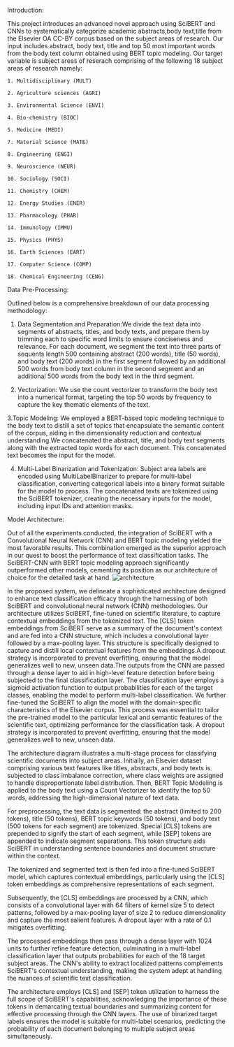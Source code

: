 
Introduction:

This project  introduces an advanced novel approach using SciBERT and CNNs to systematically categorize academic abstracts,body text,title from the Elsevier OA CC-BY corpus based on the subject areas of research. Our input includes abstract, body text, title and top 50 most important words from the body text column obtained using BERT topic modeling. Our target variable is subject areas of reserach comprising of the following 18 subject areas of research namely:

    1. Multidisciplinary (MULT) 
    
    2. Agriculture sciences (AGRI) 
    
    3. Environmental Science (ENVI)
    
    4. Bio-chemistry (BIOC)
    
    5. Medicine (MEDI)
    
    7. Material Science (MATE)
    
    8. Engineering (ENGI)
    
    9. Neuroscience (NEUR)
    
    10. Sociology (SOCI)

    11. Chemistry (CHEM) 
    
    12. Energy Studies (ENER) 

    13. Pharmacology (PHAR) 

    14. Immunology (IMMU) 

    15. Physics (PHYS) 

    16. Earth Sciences (EART) 

    17. Computer Science (COMP) 

    18. Chemical Engineering (CENG) 

Data Pre-Processing:

Outlined below is a comprehensive breakdown of our data processing methodology:

  1. Data Segmentation and Preparation:We divide the text data into segments of abstracts, titles, and body texts, and prepare them by trimming each to       specific word limits to ensure conciseness and relevance. For each document, we segment the text into three parts of sequents length 500 containing abstract (200 words), title (50 words), and body text (200 words) in the first segment followed by an additional 500 words from body text column in the second segment and an additional 500 words from the body text in the third segment. 
  
  2. Vectorization: We use the count vectorizer to transform the body text into a numerical format, targeting the top 50 words by frequency to capture the key thematic elements of the text.

  3.Topic Modeling: We employed a  BERT-based topic modeling technique to the body text to distill a set of topics that encapsulate the semantic content of the corpus, aiding in the dimensionality reduction and contextual understanding.We concatenated the abstract, title, and body text segments along with the extracted topic words for each document. This concatenated text becomes the input for the model. 
  
  4. Multi-Label Binarization and Tokenization: Subject area labels are encoded using MultiLabelBinarizer to prepare for multi-label classification, converting categorical labels into a binary format suitable for the model to process. The concatenated texts are tokenized using the SciBERT tokenizer, creating the necessary inputs for the model, including input IDs and attention masks.

Model Architecture:

Out of all the experiments conducted, the integration of SciBERT with a Convolutional Neural Network (CNN) and BERT topic modeling yielded the most favorable results. This combination emerged as the superior approach in our quest to boost the performance of text classification tasks. The SciBERT-CNN with BERT topic modeling approach significantly outperformed other models, cementing its position as our architecture of choice for the detailed task at hand.
![architecture](https://github.com/sivakumarthiyagarajan/266_project/assets/120620926/8aa96a61-321e-4133-bad0-2408e7aa24ed)

In the proposed system, we delineate a sophisticated architecture designed to enhance text classification efficacy through the harnessing of both SciBERT and convolutional neural network (CNN) methodologies. Our architecture utilizes SciBERT, fine-tuned on scientific literature, to capture contextual embeddings from the tokenized text. The  [CLS] token embeddings from SciBERT serve as a summary of the document's context and are fed into a CNN structure, which includes a convolutional layer followed by a max-pooling layer. This structure is specifically designed to capture and distill local contextual features from the embeddings.A dropout strategy is incorporated to prevent overfitting, ensuring that the model generalizes well to new, unseen data.The outputs from the CNN are passed through a dense layer to aid in high-level feature detection before being subjected to the final classification layer. The classification layer employs a sigmoid activation function to output probabilities for each of the target classes, enabling the model to perform multi-label classification. We further fine-tuned the SciBERT to align the model with the domain-specific characteristics of the Elsevier corpus. This process was essential to tailor the pre-trained model to the particular lexical and semantic features of the scientific text, optimizing performance for the classification task. A dropout strategy is incorporated to prevent overfitting, ensuring that the model generalizes well to new, unseen data.

The architecture diagram illustrates a multi-stage process for classifying scientific documents into subject areas. Initially, an Elsevier dataset comprising various text features like titles, abstracts, and body texts is subjected to class imbalance correction, where class weights are assigned to handle disproportionate label distribution. Then, BERT Topic Modeling is applied to the body text using a Count Vectorizer to identify the top 50 words, addressing the high-dimensional nature of text data.

For preprocessing, the text data is segmented: the abstract (limited to 200 tokens), title (50 tokens), BERT topic keywords (50 tokens), and body text (500 tokens for each segment) are tokenized. Special [CLS] tokens are prepended to signify the start of each segment, while [SEP] tokens are appended to indicate segment separations. This token structure aids SciBERT in understanding sentence boundaries and document structure within the context.

The tokenized and segmented text is then fed into a fine-tuned SciBERT model, which captures contextual embeddings, particularly using the [CLS] token embeddings as comprehensive representations of each segment.

Subsequently, the [CLS] embeddings are processed by a CNN, which consists of a convolutional layer with 64 filters of kernel size 5 to detect patterns, followed by a max-pooling layer of size 2 to reduce dimensionality and capture the most salient features. A dropout layer with a rate of 0.1 mitigates overfitting.

The processed embeddings then pass through a dense layer with 1024 units to further refine feature detection, culminating in a multi-label classification layer that outputs probabilities for each of the 18 target subject areas. The CNN's ability to extract localized patterns complements SciBERT's contextual understanding, making the system adept at handling the nuances of scientific text classification.

The architecture employs [CLS] and [SEP] token utilization to harness the full scope of SciBERT's capabilities, acknowledging the importance of these tokens in demarcating textual boundaries and summarizing content for effective processing through the CNN layers. The use of binarized target labels ensures the model is suitable for multi-label scenarios, predicting the probability of each document belonging to multiple subject areas simultaneously.

